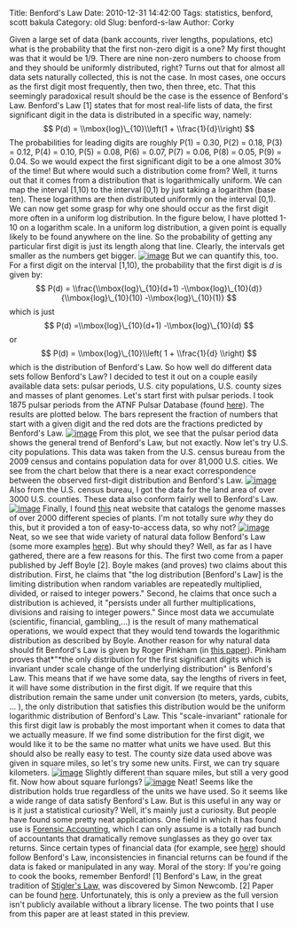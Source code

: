 Title: Benford's Law
Date: 2010-12-31 14:42:00
Tags: statistics, benford, scott bakula
Category: old
Slug: benford-s-law
Author: Corky


Given a large set of data (bank accounts, river lengths, populations,
etc) what is the probability that the first non-zero digit is a one? My
first thought was that it would be 1/9. There are nine non-zero numbers
to choose from and they should be uniformly distributed, right? Turns
out that for almost all data sets naturally collected, this is not the
case. In most cases, one occurs as the first digit most frequently, then
two, then three, etc. That this seemingly paradoxical result should be
the case is the essence of Benford's Law. Benford's Law [1] states that
for most real-life lists of data, the first significant digit in the
data is distributed in a specific way, namely: $$ P(d) =
\\mbox{log}\_{10}\\left(1 + \\frac{1}{d}\\right) $$ The probabilities
for leading digits are roughly P(1) = 0.30, P(2) = 0.18, P(3) = 0.12,
P(4) = 0.10, P(5) = 0.08, P(6) = 0.07, P(7) = 0.06, P(8) = 0.05, P(9) =
0.04. So we would expect the first significant digit to be a one almost
30% of the time! But where would such a distribution come from? Well, it
turns out that it comes from a distribution that is logarithmically
uniform. We can map the interval [1,10) to the interval [0,1) by just
taking a logarithm (base ten). These logarithms are then distributed
uniformly on the interval [0,1). We can now get some grasp for why one
should occur as the first digit more often in a uniform log
distribution. In the figure below, I have plotted 1-10 on a logarithm
scale. In a uniform log distribution, a given point is equally likely to
be found anywhere on the line. So the probability of getting any
particular first digit is just its length along that line. Clearly, the
intervals get smaller as the numbers get bigger.
[![image](http://2.bp.blogspot.com/_fa6AZDCsHnY/TR4s91iaKKI/AAAAAAAAAIU/uxYE4eqknCY/s400/logscale.png)](http://2.bp.blogspot.com/_fa6AZDCsHnY/TR4s91iaKKI/AAAAAAAAAIU/uxYE4eqknCY/s1600/logscale.png)
But we can quantify this, too. For a first digit on the interval [1,10),
the probability that the first digit is *d* is given by:
$$ P(d) = \\frac{\\mbox{log}\_{10}(d+1)
-\\mbox{log}\_{10}(d)}{\\mbox{log}\_{10}(10) -\\mbox{log}\_{10}(1)} $$
which is just $$ P(d) =\\mbox{log}\_{10}(d+1) -\\mbox{log}\_{10}(d) $$
or $$ P(d) = \\mbox{log}\_{10}\\left( 1 + \\frac{1}{d} \\right) $$ which
is the distribution of Benford's Law. So how well do different data sets
follow Benford's Law? I decided to test it out on a couple easily
available data sets: pulsar periods, U.S. city populations, U.S. county
sizes and masses of plant genomes. Let's start first with pulsar
periods. I took 1875 pulsar periods from the ATNF Pulsar Database (found
[here](http://www.atnf.csiro.au/research/pulsar/psrcat/)). The results
are plotted below. The bars represent the fraction of numbers that start
with a given digit and the red dots are the fractions predicted by
Benford's Law.
[![image](http://4.bp.blogspot.com/_fa6AZDCsHnY/TRpObM6LxrI/AAAAAAAAAH8/tz9WQ98H258/s400/benford_pulsar.png)](http://4.bp.blogspot.com/_fa6AZDCsHnY/TRpObM6LxrI/AAAAAAAAAH8/tz9WQ98H258/s1600/benford_pulsar.png)
From this plot, we see that the pulsar period data shows the general
trend of Benford's Law, but not exactly. Now let's try U.S. city
populations. This data was taken from the U.S. census bureau from the
2009 census and contains population data for over 81,000 U.S. cities. We
see from the chart below that there is a near exact correspondence
between the observed first-digit distribution and Benford's Law.
[![image](http://3.bp.blogspot.com/_fa6AZDCsHnY/TRpQhzrSFmI/AAAAAAAAAIA/ZP3YTbWiiM4/s400/benford_uscities09.png)](http://3.bp.blogspot.com/_fa6AZDCsHnY/TRpQhzrSFmI/AAAAAAAAAIA/ZP3YTbWiiM4/s1600/benford_uscities09.png)
Also from the U.S. census bureau, I got the data for the land area of
over 3000 U.S. counties. These data also conform fairly well to
Benford's Law.
[![image](http://2.bp.blogspot.com/_fa6AZDCsHnY/TRpSE9pHC1I/AAAAAAAAAII/dqG382dqoCw/s400/benford_land.png)](http://2.bp.blogspot.com/_fa6AZDCsHnY/TRpSE9pHC1I/AAAAAAAAAII/dqG382dqoCw/s1600/benford_land.png)
Finally, I found
[this](http://data.kew.org/cvalues/CvalServlet?querytype=1) neat website
that catalogs the genome masses of over 2000 different species of
plants. I'm not totally sure *why* they do this, but it provided a ton
of easy-to-access data, so why not?
[![image](http://1.bp.blogspot.com/_fa6AZDCsHnY/TRpR82I2X1I/AAAAAAAAAIE/XdFQozbC7eY/s400/benford_plant.png)](http://1.bp.blogspot.com/_fa6AZDCsHnY/TRpR82I2X1I/AAAAAAAAAIE/XdFQozbC7eY/s1600/benford_plant.png)
Neat, so we see that wide variety of natural data follow Benford's Law
(some more examples
[here](http://mathworld.wolfram.com/BenfordsLaw.html)). But why should
they? Well, as far as I have gathered, there are a few reasons for this.
The first two come from a paper published by Jeff Boyle [2]. Boyle makes
(and proves) two claims about this distribution. First, he claims that
"the log distribution [Benford's Law] is the limiting distribution when
random variables are repeatedly multiplied, divided, or raised to
integer powers." Second, he claims that once such a distribution is
achieved, it "persists under all further multiplications, divisions and
raising to integer powers." Since most data we accumulate (scientific,
financial, gambling,...) is the result of many mathematical operations,
we would expect that they would tend towards the logarithmic
distribution as described by Boyle. Another reason for why natural data
should fit Benford's Law is given by Roger Pinkham (in [this
paper](http://www.williams.edu/go/math/sjmiller/public_html/BrownClasses/197/benford/Pinkham_FirstDigit.pdf)).
Pinkham proves that*"*the only distribution for the first significant
digits which is invariant under scale change of the underlying
distribution" is Benford's Law. This means that if we have some data,
say the lengths of rivers in feet, it will have some distribution in the
first digit. If we require that this distribution remain the same under
unit conversion (to meters, yards, cubits, ... ), the only distribution
that satisfies this distribution would be the uniform logarithmic
distribution of Benford's Law. This "scale-invariant" rationale for this
first digit law is probably the most important when it comes to data
that we actually measure. If we find some distribution for the first
digit, we would like it to be the same no matter what units we have
used. But this should also be really easy to test. The county size data
used above was given in square miles, so let's try some new units.
First, we can try square kilometers.
[![image](http://3.bp.blogspot.com/_fa6AZDCsHnY/TR09Vq1jCAI/AAAAAAAAAIM/1Yz5gp0-7CY/s400/benford_landkm.png)](http://3.bp.blogspot.com/_fa6AZDCsHnY/TR09Vq1jCAI/AAAAAAAAAIM/1Yz5gp0-7CY/s1600/benford_landkm.png)
Slightly different than square miles, but still a very good fit. Now how
about square furlongs?
[![image](http://3.bp.blogspot.com/_fa6AZDCsHnY/TR093IwIt8I/AAAAAAAAAIQ/ern61I_MJQ0/s400/benford_landfurlong.png)](http://3.bp.blogspot.com/_fa6AZDCsHnY/TR093IwIt8I/AAAAAAAAAIQ/ern61I_MJQ0/s1600/benford_landfurlong.png)
Neat! Seems like the distribution holds true regardless of the units we
have used. So it seems like a wide range of data satisfy Benford's Law.
But is this useful in any way or is it just a statistical curiosity?
Well, it's mainly just a curiosity. But people have found some pretty
neat applications. One field in which it has found use is [Forensic
Accounting](http://en.wikipedia.org/wiki/Forensic_accounting), which I
can only assume is a totally rad bunch of accountants that dramatically
remove sunglasses as they go over tax returns. Since certain types of
financial data (for example, see
[here](http://www.uic.edu/classes/actg/actg593/Readings/Auditing/The-Effective-Use-Of-Benford's-Law-To-Assist-In-Detecting-Fraud-In-Accounting-Data.pdf))
should follow Benford's Law, inconsistencies in financial returns can be
found if the data is faked or manipulated in any way. Moral of the
story: If you're going to cook the books, remember Benford! [1]
Benford's Law, in the great tradition of [Stigler's
Law,](http://en.wikipedia.org/wiki/Stigler's_law_of_eponymy) was
discovered by Simon Newcomb. [2] Paper can be found
[here](http://www.jstor.org/pss/2975136). Unfortunately, this is only a
preview as the full version isn't publicly available without a library
license. The two points that I use from this paper are at least stated
in this preview.
